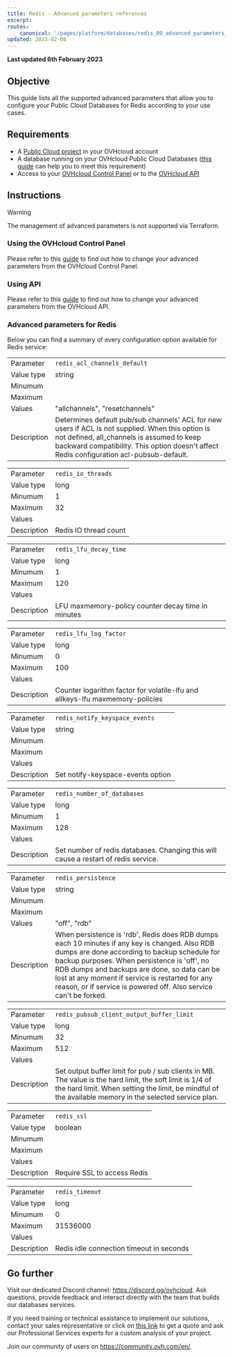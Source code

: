 ```yaml
---
title: Redis - Advanced parameters references
excerpt:
routes:
    canonical: '/pages/platform/databases/redis_09_advanced_parameters_references'
updated: 2023-02-06
---
```


<style>
#content table,
.ovh-documentation table {margin-bottom:25px;overflow:unset !important;}

#content tbody,
.ovh-documentation tbody {display: inline-table !important;width:100% !important;}

#content thead,
.ovh-documentation thead {display:none}

#content tr:nth-child(2n),
.ovh-documentation tr:nth-child(2n) {
  background: none !important;
}
#content td:first-child,
.ovh-documentation td:first-child {
  background:#efefef;
  font-weight:600;
  vertical-align:top;
  width:11ch;
}
</style>

**Last updated 6th February 2023**

## Objective

This guide lists all the supported advanced parameters that allow you to configure your Public Cloud Databases for Redis according to your use cases.

## Requirements

- A [Public Cloud project](https://www.ovhcloud.com/es/public-cloud/) in your OVHcloud account   
- A database running on your OVHcloud Public Cloud Databases ([this guide](/pages/platform/databases/databases_01_order_control_panel) can help you to meet this requirement)   
- Access to your [OVHcloud Control Panel](https://ca.ovh.com/auth/?action=gotomanager&from=https://www.ovh.com/world/&ovhSubsidiary=ws) or to the [OVHcloud API](https://api.ovh.com/console/)   


## Instructions

> [!warning]
>
> The management of advanced parameters is not supported via Terraform.
>

### Using the OVHcloud Control Panel

Please refer to this [guide](/pages/platform/databases/databases_03_advanced_configuration#using-the-ovhcloud-control-panel) to find out how to change your advanced parameters from the OVHcloud Control Panel.

### Using API

Please refer to this [guide](/pages/platform/databases/databases_03_advanced_configuration#using-api) to find out how to change your advanced parameters from the OVHcloud API.


### Advanced parameters for Redis

Below you can find a summary of every configuration option available for Redis service:

| | |
|---|---|
| Parameter | `redis_acl_channels_default` |
| Value type | string |
| Minumum | |
| Maximum | |
| Values | "allchannels", "resetchannels" |
| Description | Determines default pub/sub channels' ACL for new users if ACL is not supplied. When this option is not defined, all_channels is assumed to keep backward compatibility. This option doesn't affect Redis configuration acl-pubsub-default. |


| | |
|---|---|
| Parameter | `redis_io_threads` |
| Value type | long |
| Minumum | 1 |
| Maximum | 32 |
| Values | |
| Description | Redis IO thread count |


| | |
|---|---|
| Parameter | `redis_lfu_decay_time` |
| Value type | long |
| Minumum | 1 |
| Maximum | 120 |
| Values | |
| Description | LFU maxmemory-policy counter decay time in minutes |


| | |
|---|---|
| Parameter | `redis_lfu_log_factor` |
| Value type | long |
| Minumum | 0 |
| Maximum | 100 |
| Values | |
| Description | Counter logarithm factor for volatile-lfu and allkeys-lfu maxmemory-policies |


| | |
|---|---|
| Parameter | `redis_notify_keyspace_events` |
| Value type | string |
| Minumum | |
| Maximum | |
| Values | |
| Description | Set notify-keyspace-events option |


| | |
|---|---|
| Parameter | `redis_number_of_databases` |
| Value type | long |
| Minumum | 1 |
| Maximum | 128 |
| Values | |
| Description | Set number of redis databases. Changing this will cause a restart of redis service. |


| | |
|---|---|
| Parameter | `redis_persistence` |
| Value type | string |
| Minumum | |
| Maximum | |
| Values | "off", "rdb" |
| Description | When persistence is 'rdb', Redis does RDB dumps each 10 minutes if any key is changed. Also RDB dumps are done according to backup schedule for backup purposes. When persistence is 'off', no RDB dumps and backups are done, so data can be lost at any moment if service is restarted for any reason, or if service is powered off. Also service can't be forked. |


| | |
|---|---|
| Parameter | `redis_pubsub_client_output_buffer_limit` |
| Value type | long |
| Minumum | 32 |
| Maximum | 512 |
| Values | |
| Description | Set output buffer limit for pub / sub clients in MB. The value is the hard limit, the soft limit is 1/4 of the hard limit. When setting the limit, be mindful of the available memory in the selected service plan. |


| | |
|---|---|
| Parameter | `redis_ssl` |
| Value type | boolean |
| Minumum | |
| Maximum | |
| Values | |
| Description | Require SSL to access Redis |


| | |
|---|---|
| Parameter | `redis_timeout` |
| Value type | long |
| Minumum | 0 |
| Maximum | 31536000 |
| Values | |
| Description | Redis idle connection timeout in seconds |




## Go further

Visit our dedicated Discord channel: <https://discord.gg/ovhcloud>. Ask questions, provide feedback and interact directly with the team that builds our databases services.

If you need training or technical assistance to implement our solutions, contact your sales representative or click on [this link](https://www.ovhcloud.com/es/professional-services/) to get a quote and ask our Professional Services experts for a custom analysis of your project.

Join our community of users on <https://community.ovh.com/en/>.
